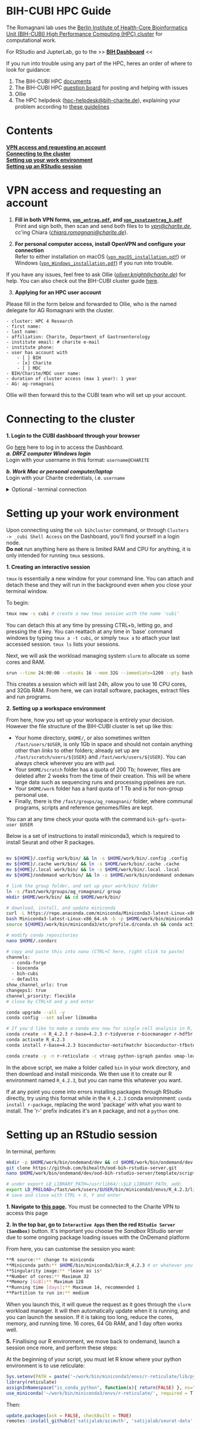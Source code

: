 # BIH-CUBI HPC Guide

The Romagnani lab uses the [Berlin Institute of Health-Core Bioinformatics Unit (BIH-CUBI) High Performance Computing (HPC) cluster](https://www.hpc.bihealth.org/) for computational work.

For RStudio and JupterLab, go to the >> **[BIH Dashboard](https://hpc-portal.cubi.bihealth.org/pun/sys/dashboard/)** <<

If you run into trouble using any part of the HPC, heres an order of where to look for guidance:  
1. The BIH-CUBI HPC [documents](https://bihealth.github.io/bih-cluster/)
2. The BIH-CUBI HPC [question board](https://hpc-talk.cubi.bihealth.org/) for posting and helping with issues  
3. Ollie  
4. The HPC helpdesk (hpc-helpdesk@bih-charite.de), explaining your problem according to [these guidelines](https://bihealth.github.io/bih-cluster/help/good-tickets/)  

# Contents

**[VPN access and requesting an account]()**  
**[Connecting to the cluster]()**  
**[Setting up your work environment]()**  
**[Setting up an RStudio session]()**  


# VPN access and requesting an account

1. **Fill in both VPN forms, [`vpn_antrag.pdf`](https://github.com/romagnanilab/bih-cubi/blob/main/files/vpn_antrag.pdf), and [`vpn_zusatzantrag_b.pdf`](https://github.com/romagnanilab/bih-cubi/blob/main/files/vpn_zusatzantrag_b.pdf)**  
Print and sign both, then scan and send both files to to *vpn@charite.de*, cc'ing Chiara (*chiara.romagnani@charite.de*).

2. **For personal computer access, install OpenVPN and configure your connection**  
Refer to either installation on macOS ([`vpn_macOS_installation.pdf`](https://github.com/romagnanilab/bih-cubi/blob/main/files/vpn_macOS_install.pdf)) or Windows ([`vpn_Windows_installation.pdf`](https://github.com/romagnanilab/bih-cubi/blob/main/files/vpn_Windows_install.pdf)) if you run into trouble.

If you have any issues, feel free to ask Ollie (*oliver.knight@charite.de*) for help. You can also check out the BIH-CUBI cluster guide [here](https://bihealth.github.io/bih-cluster/).

3. **Applying for an HPC user account**  

Please fill in the form below and forwarded to Ollie, who is the named delegate for AG Romagnani with the cluster.

```
- cluster: HPC 4 Research
- first name:
- last name:
- affiliation: Charite, Department of Gastroenterology
- institute email: # charite e-mail
- institute phone:
- user has account with
    - [ ] BIH
    - [x] Charite
    - [ ] MDC
- BIH/Charite/MDC user name:
- duration of cluster access (max 1 year): 1 year
- AG: ag-romagnani
```

Ollie will then forward this to the CUBI team who will set up your account.

# Connecting to the cluster

**1. Login to the CUBI dashboard through your browser**   

Go [here](https://hpc-portal.cubi.bihealth.org/pun/sys/dashboard/) here to log in to access the Dashboard.  
***a. DRFZ computer Windows login***  
Login with your username in this format: `username@CHARITE`  

***b. Work Mac or personal computer/laptop***  
Login with your Charite credentials, i.e. `username`

<details>
  <summary>Optional - terminal connection</summary>
    
**2. Creating a secure shell (ssh) key**  

a. In terminal, type `ssh-keygen -t rsa -C "your_email@charite.de"` # leaving the quotation marks, enter your e-mail.  

c. Use the default location for storing your ssh key (press enter), and type a secure password in to store it.  

d. Locate the `.ssh/id_rsa.pub` file in your file explorer and open with notepad/textedit. You may need to enable the 'show hidden files and folders' setting in your control panel.  

e. Copy the contents; it should look something like  
```
ssh-rsa AAAAAB3NzaC1yc2EAAAADAQABAAABAQC/Rdd5rf4BT38jsBrXpd1vjE1iZZlEmkB6809QK7hV6RCG13VcyPTIHSQePycfcUv5q1Jdy28MpacL/nv1UR/o35xPBn2HkgB4OqnKtt86soCGMd9/YzQP5lY7V60kPBJbrXDApeqf+H1GALsFNQM6MCwicdE6zTqE1mzWVdhGymZR28hGJbVsnMDDc0tW4i3FHGrDdmb7wHM9THMx6OcCrnNyA9Sh2OyBH4MwItKfuqEg2rc56D7WAQ2JcmPQZTlBAYeFL/dYYKcXmbffEpXTbYh+7O0o9RAJ7T3uOUj/2IbSnsgg6fyw0Kotcg8iHAPvb61bZGPOEWZb your_email@charite.de
```

f. Go to https://zugang.charite.de/ and log in as normal. Click on the blue button `SSHKeys...`, paste the key from your `.ssh/id_rsa.pub` file, and click append.  

**4. Connect to the cluster**  
a. Type `ssh-add`  

b. Go to the `$HOME/.ssh/` folder and create a new text file. paste the below in, adding your username and leaving the '_c', and save, *without* a file extension.  
```bash
Host bihcluster
    ForwardAgent yes
    ForwardX11 yes
    HostName hpc-login-1.cubi.bihealth.org
    User username_c
    RequestTTY yes

Host bihcluster2
    ForwardAgent yes
    ForwardX11 yes
    HostName hpc-login-1.cubi.bihealth.org
    User username_c
    RequestTTY yes
```

c. Then, you can simply type `ssh bihcluster``  
Enter the password you set during **step 2** and connect into the login node. Proceed directly to the instructions in [03_work_environment](https://github.com/romagnanilab/bih-cubi/tree/main/03_work_environment)

</details>

# Setting up your work environment

Upon connecting using the `ssh bihcluster` command, or through `Clusters -> _cubi Shell Access` on the Dashboard, you'll find yourself in a login node.   
**Do not** run anything here as there is limited RAM and CPU for anything, it is only intended for running `tmux` sessions.  

**1. Creating an interactive session** 

`tmux` is essentially a new window for your command line. You can attach and detach these and they will run in the background even when you close your terminal window.  

To begin:
```bash
tmux new -s cubi # create a new tmux session with the name 'cubi'
```

You can detach this at any time by pressing CTRL+b, letting go, and pressing the d key. You can reattach at any time in 'base' command windows by typing `tmux a -t cubi`, or simply `tmux a` to attach your last accessed session. `tmux ls` lists your sessions.  

Next, we will ask the workload managing system `slurm` to allocate us some cores and RAM.

```bash
srun --time 24:00:00 --ntasks 16 --mem 32G --immediate=1200 --pty bash -i
```  

This creates a session which will last 24h, allow you to use 16 CPU cores, and 32Gb RAM. From here, we can install software, packages, extract files and run programs.

**2. Setting up a workspace environment**

From here, how you set up your workspace is entirely your decision. However the file structure of the BIH-CUBI cluster is set up like this:

- Your home directory, `$HOME/`, or also sometimes written `/fast/users/$USER`, is only 1Gb in space and should not contain anything other than *links* to other folders; already set up are `/fast/scratch/users/${USER}` and `/fast/work/users/${USER}`. You can always check wherever you are with `pwd`.  
- Your `$HOME/scratch` folder has a quota of 200 Tb; however, files are deleted after 2 weeks from the time of their creation. This will be where large data such as sequencing runs and processing pipelines are run.
- Your `$HOME/work` folder has a hard quota of 1 Tb and is for non-group personal use.
- Finally, there is the `/fast/groups/ag_romagnani/` folder, where communal programs, scripts and reference genomes/files are kept.  

You can at any time check your quota with the command `bih-gpfs-quota-user $USER`

Below is a set of instructions to install miniconda3, which is required to install Seurat and other R packages.

```bash

mv ${HOME}/.config work/bin/ && ln -s $HOME/work/bin/.config .config
mv ${HOME}/.cache work/bin/ && ln -s $HOME/work/bin/.cache .cache
mv ${HOME}/.local work/bin/ && ln -s $HOME/work/bin/.local .local
mv ${HOME}/ondemand work/bin/ && ln -s $HOME/work/bin/ondemand ondemand

# link the group folder, and set up your work/bin/ folder
ln -s /fast/work/groups/ag_romagnani/ group
mkdir $HOME/work/bin/ && cd $HOME/work/bin/

# download, install, and update miniconda 
curl -L https://repo.anaconda.com/miniconda/Miniconda3-latest-Linux-x86_64.sh -o Miniconda3-latest-Linux-x86_64.sh
bash Miniconda3-latest-Linux-x86_64.sh -b -p $HOME/work/bin/miniconda3 && rm Miniconda3-latest-Linux-x86_64.sh
source ${HOME}/work/bin/miniconda3/etc/profile.d/conda.sh && conda activate

# modify conda repositories  
nano $HOME/.condarc

# copy and paste this into nano (CTRL+C here, right click to paste)
channels:
  - conda-forge
  - bioconda
  - bih-cubi
  - defaults
show_channel_urls: true
changeps1: true
channel_priority: flexible
# close by CTRL+X and y and enter

conda upgrade --all -y
conda config --set solver libmamba

# If you'd like to make a conda env now for single cell analysis in R, run these steps:  
conda create -n R_4.2.3 r-base=4.2.3 r-tidyverse r-biocmanager r-hdf5r r-devtools r-r.utils r-seurat r-signac r-leiden r-matrix r-pals r-ggsci r-ggthemes r-showtext r-ggtext r-ggpubr r-ggridges r-ggtext r-ggh4x openssl==8.2.0
conda activate R_4.2.3
conda install r-base=4.2.3 bioconductor-motifmatchr bioconductor-tfbstools bioconductor-chromvar bioconductor-bsgenome.hsapiens.ucsc.hg38 bioconductor-ensdb.hsapiens.v86 bioconductor-deseq2 bioconductor-limma r-harmony bioconductor-biocfilecache

conda create -y -n r-reticulate -c vtraag python-igraph pandas umap-learn scanpy macs2 scvi-tools

```

In the above script, we make a folder called `bin` in your work directory, and then download and install miniconda. We then use it to create our R environment named `R_4.2.3`, but you can name this whatever you want.

If at any point you come into errors installing packages through RStudio directly, try using this format while in the `R_4.2.3` conda environment: `conda install r-package`, replacing the word 'package' with what you want to install. The 'r-' prefix indicates it's an `R` package, and not a `python` one.

# Setting up an RStudio session
In terminal, perform:  
```bash
mkdir -p $HOME/work/bin/ondemand/dev && cd $HOME/work/bin/ondemand/dev
git clone https://github.com/bihealth/ood-bih-rstudio-server.git
nano $HOME/work/bin/ondemand/dev/ood-bih-rstudio-server/template/script.sh.erb

# under export LD_LIBRARY_PATH=/usr/lib64/:\$LD_LIBRARY_PATH, add:
export LD_PRELOAD=/fast/work/users/$USER/bin/miniconda3/envs/R_4.2.3/lib/libstdc++.so.6 
# save and close with CTRL + X, Y and enter
```

**1. Navigate to [this page](https://hpc-portal.cubi.bihealth.org/pun/sys/dashboard/).** You must be connected to the Charite VPN to access this page

**2. In the top bar, go to `Interactive Apps` then the red `RStudio Server (Sandbox)`** button. It's important you choose the *Sandbox* RStudio server due to some ongoing package loading issues with the OnDemand platform

From here, you can customise the session you want:

```bash
**R source:** change to miniconda  
**Miniconda path:** $HOME/bin/miniconda3/bin:R_4.2.3 # or whatever you named the environment to be
**Singularity image:** *leave as is*  
**Number of cores:** Maximum 32
**Memory [GiB]:** Maximum 128  
**Running time [days]:** Maximum 14, recommended 1  
**Partition to run in:** medium
```

When you launch this, it will queue the request as it goes through the `slurm` workload manager. It will then automatically update when it is running, and you can launch the session. If it is taking too long, reduce the cores, memory, and running time. 16 cores, 64 Gb RAM, and 1 day often works well.

**5.** Finallising our R environment, we move back to ondemand, launch a session once more, and perform these steps:

At the beginning of your script, you must let R know where your python environment is to use reticulate:

```R
Sys.setenv(PATH = paste('~/work/bin/miniconda3/envs/r-reticulate/lib/python3.10/site-packages/', Sys.getenv()['PATH'], sep = ':'))
library(reticulate)
assignInNamespace("is_conda_python", function(x){ return(FALSE) }, ns="reticulate")
use_miniconda('~/work/bin/miniconda3/envs/r-reticulate/', required = T)
```

Then:

```R
update.packages(ask = FALSE, checkBuilt = TRUE)
remotes::install_github(c('satijalab/azimuth', 'satijalab/seurat-data', 'chris-mcginnis-ucsf/DoubletFinder', 'carmonalab/UCell', 'satijalab/seurat-wrappers', 'mojaveazure/seurat-disk'), force = T)
```
